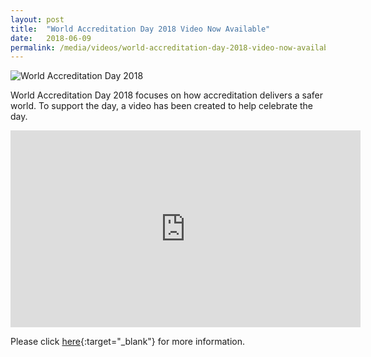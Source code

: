 ```yaml
---
layout: post
title:  "World Accreditation Day 2018 Video Now Available"
date:   2018-06-09
permalink: /media/videos/world-accreditation-day-2018-video-now-available
---
```


![World Accreditation Day 2018](/images/press-release/documents/world-accreditation-day-2018.png)

World Accreditation Day 2018 focuses on how accreditation delivers a safer world. To support the day, a video has been created to help celebrate the day.

<div class="bp-youtube">
      <iframe width="560" height="315" src="https://www.youtube.com/embed/douGB7pLlYc" frameborder="0" allow="autoplay; encrypted-media" allowfullscreen></iframe>
</div>

Please click [here](https://www.iaf.nu/articles/World_Accreditation_Day_2018_Video_Now_Available/554){:target="_blank"} for more information.
